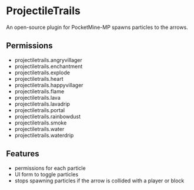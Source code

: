# ProjectileTrails
An open-source plugin for PocketMine-MP spawns particles to the arrows.

## Permissions
- projectiletrails.angryvillager
- projectiletrails.enchantment
- projectiletrails.explode
- projectiletrails.heart
- projectiletrails.happyvillager
- projectiletrails.flame
- projectiletrails.lava
- projectiletrails.lavadrip
- projectiletrails.portal
- projectiletrails.rainbowdust
- projectiletrails.smoke
- projectiletrails.water
- projectiletrails.waterdrip


## Features
- permissions for each particle
- UI form to toggle particles
- stops spawning particles if the arrow is collided with a player or block 
